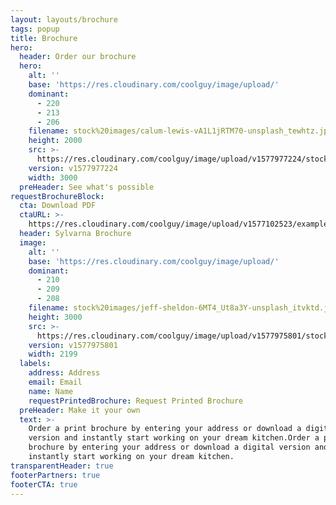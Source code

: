 ```yaml
---
layout: layouts/brochure
tags: popup
title: Brochure
hero:
  header: Order our brochure
  hero:
    alt: ''
    base: 'https://res.cloudinary.com/coolguy/image/upload/'
    dominant:
      - 220
      - 213
      - 206
    filename: stock%20images/calum-lewis-vA1L1jRTM70-unsplash_tewhtz.jpg
    height: 2000
    src: >-
      https://res.cloudinary.com/coolguy/image/upload/v1577977224/stock%20images/calum-lewis-vA1L1jRTM70-unsplash_tewhtz.jpg
    version: v1577977224
    width: 3000
  preHeader: See what's possible
requestBrochureBlock:
  cta: Download PDF
  ctaURL: >-
    https://res.cloudinary.com/coolguy/image/upload/v1577102523/example%20images/social_ovebb8.png
  header: Sylvarna Brochure
  image:
    alt: ''
    base: 'https://res.cloudinary.com/coolguy/image/upload/'
    dominant:
      - 210
      - 209
      - 208
    filename: stock%20images/jeff-sheldon-6MT4_Ut8a3Y-unsplash_itvktd.jpg
    height: 3000
    src: >-
      https://res.cloudinary.com/coolguy/image/upload/v1577975801/stock%20images/jeff-sheldon-6MT4_Ut8a3Y-unsplash_itvktd.jpg
    version: v1577975801
    width: 2199
  labels:
    address: Address
    email: Email
    name: Name
    requestPrintedBrochure: Request Printed Brochure
  preHeader: Make it your own
  text: >-
    Order a print brochure by entering your address or download a digital
    version and instantly start working on your dream kitchen.Order a print
    brochure by entering your address or download a digital version and
    instantly start working on your dream kitchen.
transparentHeader: true
footerPartners: true
footerCTA: true
---
```

